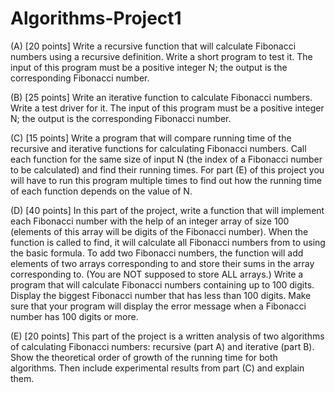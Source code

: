 # Algorithms-Project1


(A)  [20 points] Write a recursive function that will calculate Fibonacci numbers using a recursive definition. 
Write a short program to test it. The input of this program must be a positive integer N; the output is the corresponding Fibonacci number.

(B) [25 points] Write an iterative function to calculate Fibonacci numbers. Write a test driver for it. 
The input of this program must be a positive integer N; the output is the corresponding Fibonacci number.

(C) [15 points] Write a program that will compare running time of the recursive and iterative functions for calculating Fibonacci numbers. 
Call each function for the same size of input N (the index of a Fibonacci number to be calculated) and find their running times. 
For part (E) of this project you will have to run this program multiple times to find out how the running time of each function depends on the value of N.

(D) [40 points] In this part of the project, write a function that will implement each Fibonacci number with the help of an integer array of 
size 100 (elements of this array will be digits of the Fibonacci number). When the function is called to find, it will calculate all Fibonacci 
numbers from  to  using the basic formula. To add two Fibonacci numbers, the function will add elements of two arrays corresponding to and store their 
sums in the array corresponding to. (You are NOT supposed to store ALL arrays.) Write a program that will calculate Fibonacci numbers containing up 
to 100 digits. Display the biggest Fibonacci number that has less than 100 digits. Make sure that your program will display the error message when a 
Fibonacci number has 100 digits or more.

(E) [20 points] This part of the project is a written analysis of two algorithms of calculating Fibonacci numbers: recursive (part A) and iterative 
(part B). Show the theoretical order of growth of the running time for both algorithms. Then include experimental results from part (C) and explain them.
